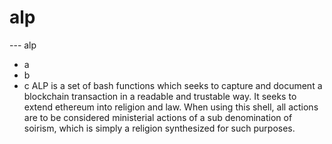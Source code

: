 # alp

--- alp
 - a
 - b
 - c
ALP is a set of bash functions which seeks to capture and
 document a blockchain transaction in a readable and trustable way.  It seeks to extend ethereum into religion and law.  When using this shell, all actions are to be considered ministerial actions of a sub denomination of soirism, which is simply a religion synthesized for such purposes.

